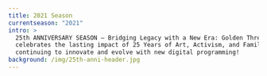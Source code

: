 ```yaml
---
title: 2021 Season
currentseason: "2021"
intro: >
  25th ANNIVERSARY SEASON – Bridging Legacy with a New Era: Golden Thread
  celebrates the lasting impact of 25 Years of Art, Activism, and Family while
  continuing to innovate and evolve with new digital programming!
background: /img/25th-anni-header.jpg
---
```

